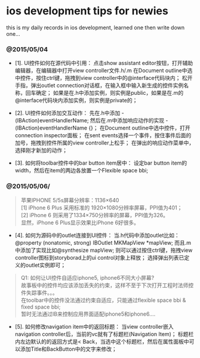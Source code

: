 ios development tips for newies 
======================================
this is my daily records in ios development, learned one then write down one... 

### @2015/05/04 
* [1]. UI控件如何在源代码中引用：
    点击show assistant editor按钮，打开辅助编辑器，在编辑器中打开view controller文件.h/.m
    在Document outline中选中控件，按住ctrl键，拖拽到view controller中的@interface代码块内；
    松开手指，弹出outlet connection对话框，在输入框中输入新生成的控件实例名称，回车确定；
    如果是在.h中添加实例，则实例是public，如果是在.m的@interface代码块内添加实例，则实例是private的；
    
* [2]. UI控件如何添加交互动作：
    先在.h中添加 -(IBAction)eventHandlerName;
    然后在.m中添加响应动作的实现 - (IBAction)eventHandlerName {}；
    在Document outline中选中控件，打开connection inspector面板；
    在sent events选择一个事件，按住事件后面的加号，拖拽到控件所属的view controller上松手；
    在弹出的响应动作菜单中，选择刚才新加的动作；
    
* [3]. 如何将toolbar控件中的bar button item居中：
    设定bar button item的width，然后在item的两边各放置一个Flexible space bbi;
    
### @2015/05/06/  

> 苹果IPHONE 5/5s屏幕分辨率：1136×640  
  [1] iPhone 6 Plus 采用标准的 1920×1080分辨率屏幕，PPI值为401；  
  [2] iPhone 6 则采用了1334×750分辨率的屏幕，PPI值为326。  
  显然，iPhone 6 Plus显示效果比iPhone 6好很多。  

* [4]. 如何为源码中的outlet连接到UI控件：
    当.h代码中添加outlet比如：@property (nonatomic, strong) IBOutlet MKMapView *mapView;
    而且.m中添加了实现比如@synthesize mapView;
    则可以通过按住ctrl键，拖拽view controller图标到storyborad上的ui control对象上释放；
    选择弹出列表已定义的outlet实例即可；
    
> Q1: 如何让UI控件自适应iphone5, iphone6不同大小屏幕?  
 故事板中的控件均应该添加丢失的约束，这样不至于下次打开工程时法师控件失踪事件。。。  
 在toolbar中的控件没法通过约束自适应，只能通过flexible space bbi & fixed space bbi;  
 暂时无法通过IB来控制应用界面适配iphone5和iphone6....
    
* [5].  如何修改navigation item中的返回标题：
    当view controller嵌入navigation controller后，当前的vc就有了标题栏(Navigation Item)；
    标题栏内左边默认的的返回方式是< Back，当选中这个标题栏，然后在属性面板中可以添加Title和BackButton中的文字来修改；
    
    

